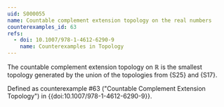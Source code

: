 ```yaml
---
uid: S000055
name: Countable complement extension topology on the real numbers
counterexamples_id: 63
refs:
  - doi: 10.1007/978-1-4612-6290-9 
    name: Counterexamples in Topology
---
```

The countable complement extension topology on $\mathbb{R}$ is the smallest topology generated by the union of the topologies from {S25} and {S17}.

Defined as counterexample #63 ("Countable Complement Extension Topology")
in {{doi:10.1007/978-1-4612-6290-9}}.
